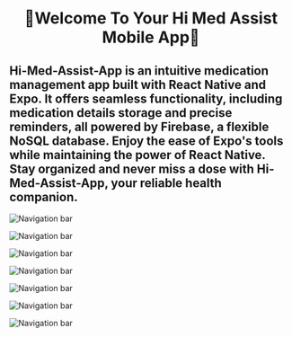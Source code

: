 <h1 align="center">👋Welcome To Your Hi Med Assist Mobile App👋</h1>
<h2> 
Hi-Med-Assist-App is an intuitive medication management app built with React Native and Expo. It offers seamless functionality, including medication details storage and precise reminders, all powered by Firebase, a flexible NoSQL database. Enjoy the ease of Expo's tools while maintaining the power of React Native. Stay organized and never miss a dose with Hi-Med-Assist-App, your reliable health companion.
</h2>

![Navigation bar](./readme-images/1.jpg)


![Navigation bar](./readme-images/2.jpg)


![Navigation bar](./readme-images/3.jpg)


![Navigation bar](./readme-images/4.jpg)


![Navigation bar](./readme-images/5.jpg)


![Navigation bar](./readme-images/6.jpg)


![Navigation bar](./readme-images/7.jpg)


